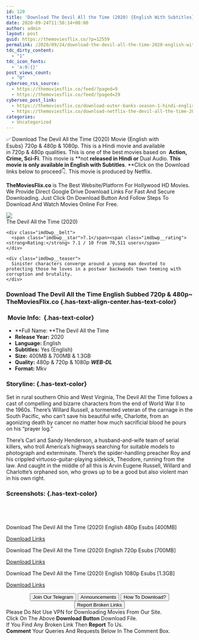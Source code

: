```yaml
---
id: 120
title: 'Download The Devil All the Time (2020) {English With Subtitles} 480p [400MB] || 720p [700MB] || 1080p [1.3GB]'
date: 2020-09-24T11:50:14+00:00
author: admin
layout: post
guid: https://themoviesflix.co/?p=12559
permalink: /2020/09/24/download-the-devil-all-the-time-2020-english-with-subtitles-480p-400mb-720p-700mb-1080p-1-3gb/
tdc_dirty_content:
  - "1"
tdc_icon_fonts:
  - 'a:0:{}'
post_views_count:
  - "0"
cyberseo_rss_source:
  - https://themoviesflix.co/feed/?paged=9
  - https://themoviesflix.co/feed/?paged=29
cyberseo_post_link:
  - https://themoviesflix.co/download-outer-banks-season-1-hindi-english-720p/
  - https://themoviesflix.co/download-netflix-the-devil-all-the-time-2020-english-480p-720p-1080p/
categories:
  - Uncategorized
---
```

✅ Download The Devil All the Time (2020)&nbsp;Movie&nbsp;{English with Esubs}&nbsp;720p&nbsp;&&nbsp;480p&nbsp;& 1080p. This is a Hindi movie and available in&nbsp;720p&nbsp;&&nbsp;480p&nbsp;qualities. This is one of the best movies based on &nbsp;**Action, Crime, Sci-Fi**. This movie is&nbsp;**not&nbsp;**released in&nbsp;**Hindi**&nbsp;or**&nbsp;Dual Audio.&nbsp;**This movie is only available in English with Subtitles**.&nbsp;**Click on the Download links below to proceed👇. This movie is produced by Netflix.

**TheMoviesFlix.co**&nbsp;is The Best Website/Platform For Hollywood HD Movies. We Provide Direct Google Drive Download Links For Fast And Secure Downloading. Just Click On Download Button And Follow Steps To Download And Watch Movies Online For Free.

<div class="imdbwp imdbwp--movie dark">
  <div class="imdbwp__thumb">
    <a class="imdbwp__link" target="_blank" title="The Devil All the Time" href="https://www.imdb.com/title/tt7395114/" rel="nofollow noopener noreferrer"><img class="imdbwp__img" src="https://m.media-amazon.com/images/M/MV5BZmE1NmVmN2EtMjZmZC00YzAyLWE4MWEtYjY5YmExMjUxODU1XkEyXkFqcGdeQXVyMTkxNjUyNQ@@._V1_SX300.jpg" /></a>
  </div>
  
  <div class="imdbwp__content">
    <div class="imdbwp__header">
      <span class="imdbwp__title">The Devil All the Time</span> (2020)
    </div>
    
    <div class="imdbwp__belt">
      <span class="imdbwp__star">7.1</span><span class="imdbwp__rating"><strong>Rating:</strong> 7.1 / 10 from 70,511 users</span>
    </div>
    
    <div class="imdbwp__teaser">
      Sinister characters converge around a young man devoted to protecting those he loves in a postwar backwoods town teeming with corruption and brutality.
    </div>
  </div>
</div>

### Download The Devil All the Time English Subbed 720p & 480p~ TheMoviesFlix.co {.has-text-align-center.has-text-color}

### &nbsp;Movie Info:&nbsp; {.has-text-color}

  * **Full Name:&nbsp;**The Devil All the Time
  * **Release Year:**&nbsp;2020
  * **Language:**&nbsp;English
  * **Subtitles:**&nbsp;Yes (English)
  * **Size:**&nbsp;400MB & 700MB & 1.3GB
  * **Quality:**&nbsp;480p & 720p & 1080p&nbsp;_**WEB-DL**_
  * **Format:**&nbsp;Mkv

### Storyline: {.has-text-color}

Set in rural southern Ohio and West Virginia, The Devil All the Time follows a cast of compelling and bizarre characters from the end of World War II to the 1960s. There’s Willard Russell, a tormented veteran of the carnage in the South Pacific, who can’t save his beautiful wife, Charlotte, from an agonizing death by cancer no matter how much sacrificial blood he pours on his “prayer log.”

There’s Carl and Sandy Henderson, a husband-and-wife team of serial killers, who troll America’s highways searching for suitable models to photograph and exterminate. There’s the spider-handling preacher Roy and his crippled virtuoso-guitar-playing sidekick, Theodore, running from the law. And caught in the middle of all this is Arvin Eugene Russell, Willard and Charlotte’s orphaned son, who grows up to be a good but also violent man in his own right.

### Screenshots: {.has-text-color}

<div class="wp-block-image">
  <figure class="aligncenter"><img src="https://i.imgur.com/vNLDUjt.jpg" alt /></figure>
</div>

<div class="wp-block-image">
  <figure class="aligncenter"><img src="https://i.imgur.com/ghaW90U.jpg" alt /></figure>
</div>

<div class="wp-block-image">
  <figure class="aligncenter"><img src="https://i.imgur.com/zyp4V72.jpg" alt /></figure>
</div>

<div class="wp-block-image">
  <figure class="aligncenter"><img src="https://i.imgur.com/45VB25s.jpg" alt /></figure>
</div>

<p class="has-text-align-center has-text-color has-medium-font-size">
  Download The Devil All the Time (2020) English 480p Esubs [400MB]
</p>

<span class="mb-center maxbutton-3-center"><span class="maxbutton-3-container mb-container"><a class="maxbutton-3 maxbutton maxbutton-post-button" target="_blank" rel="nofollow noopener noreferrer" href="https://coinquint.com/a10288/"><span class="mb-text">Download Links</span></a></span></span>

<p class="has-text-align-center has-text-color has-medium-font-size">
  Download The Devil All the Time (2020) English 720p Esubs [700MB]
</p>

<span class="mb-center maxbutton-3-center"><span class="maxbutton-3-container mb-container"><a class="maxbutton-3 maxbutton maxbutton-post-button" target="_blank" rel="nofollow noopener noreferrer" href="https://coinquint.com/a11500/"><span class="mb-text">Download Links</span></a></span></span>

<p class="has-text-align-center has-text-color has-medium-font-size">
  Download The Devil All the Time (2020) English 1080p Esubs [1.3GB]
</p>

<span class="mb-center maxbutton-3-center"><span class="maxbutton-3-container mb-container"><a class="maxbutton-3 maxbutton maxbutton-post-button" target="_blank" rel="nofollow noopener noreferrer" href="https://coinquint.com/a11700/"><span class="mb-text">Download Links</span></a></span></span>

<center>
</center>

<center>
  <a href="https://t.me/themoviesflixcom" target="_blank" data-wpel-link="external" rel="nofollow external noopener noreferrer"><button class="button button5">Join Our Telegram</button></a> <a href="https://themoviesflix.co/download-netflix-the-devil-all-the-time-2020-english-480p-720p-1080p/#" target="_blank" data-wpel-link="external" rel="nofollow external noopener noreferrer"><button class="button button5">Announcements</button></a> <a href="https://themoviesflix.com/how-to-download/" target="_blank" data-wpel-link="external" rel="nofollow external noopener noreferrer"><button class="button button5">How To Download?</button></a> <a href="https://themoviesflix.co/download-netflix-the-devil-all-the-time-2020-english-480p-720p-1080p/#" target="_blank" data-wpel-link="external" rel="nofollow external noopener noreferrer"><button class="button button5">Report Broken Links</button></a>
</center>

<div class="alert alert-danger">
  Please Do Not Use VPN for Downloading Movies From Our Site.
</div>

<div class="alert alert-success">
  Click On The Above <strong>Download Button</strong> Download File.
</div>

<div class="alert alert-warning">
  If You Find Any Broken Link Then <strong>Report</strong> To Us.
</div>

<div class="alert alert-info">
  <strong>Comment</strong> Your Queries And Requests Below In The Comment Box.
</div>